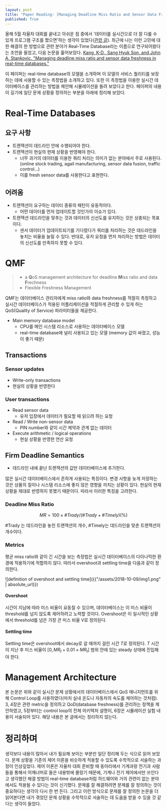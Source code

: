 ```yaml
---
layout: post
title: "Paper Reading: [Managing Deadline Miss Ratio and Sensor Data Freshness in Real-Time databases]"
published: True
---
```


올해 5월 자율차 대회를 끝내고 아쉬운 점 중에서 '데이터를 실시간으로 더 잘 다룰 수 있게 프로그램 구조를 짰으면'하는 생각이 있었다([관련 글]({{"/2018-07-09/requirement_and_structure_of_autonomous_driving_system"|absolute_url}})). 최근에 나는 이런 고민에 대한 해결의 한 방법으로 관련 분야가 Real-Time Database라는 이름으로 연구되어왔다는 조언을 들었고, 다음 논문을 훑어보았다. [Kang, K-D., Sang Hyuk Son, and John A. Stankovic. "Managing deadline miss ratio and sensor data freshness in real-time databases." ](https://ieeexplore.ieee.org/abstract/document/1324629)

이 페이퍼는 real-time database의 모델을 소개하며 이 모델의 서비스 퀄리티를 보장하는 데에 사용할 수 있는 측정법을 소개하고 있다. 또한 이 측정법을 이용한 실시간 데이터베이스를 관리하는 방법을 제안해 시뮬레이션을 돌려 보았다고 한다. 페이퍼의 내용이 길기에 일단 문제 상황을 정의하는 부분을 아래에 정리해 보았다.



# Real-Time Databases

## 요구 사항

* 트랜잭션이 데드라인 안에 수행되어야 한다.
* 트랜잭션이 현실의 현재 상황을 반영해야 한다.
  * 너무 과거의 데이터를 이용한 쿼리 처리는 의미가 없는 분야에서 주로 사용된다. (online stock trading, agail manufacturing, sensor data fusion, traffic control...)
  * 이를 fresh sensor data를 사용한다고 표현한다.



## 어려움

* 트랜잭션이 요구하는 데이터 종류의 패턴이 유동적이다.
  * 어떤 데이터를 먼저 업데이트할 것인가의 이슈가 있다.
* 트랜잭션 데드라인을 맞추는 것과 데이터의 신선도를 유지하는 것은 상충되는 목표이다.
  * 센서 데이터가 업데이트되기를 기다렸다가 쿼리를 처리하는 것은 데드라인을 놓치는 비율을 늘릴 수 있다. 반대로, 유저 요청을 먼저 처리하는 방법은 데이터의 신선도를 만족하지 못할 수 있다.



# QMF

> * a **Q**oS management architecture for deadline **M**iss ratio and data **F**rechness
> * Flexible Freshness Management

QMF는 데이터베이스 관리자에게 miss ratio와 data freshness를 적절히 측정하고 실시간 데이터베이스가 적용된 어플리케이션을 적절하게 관리할 수 있게 하는 QoS(Quality of Service) 파라미터들을 제공한다.

* Main memory database model
  * CPU를 메인 시스템 리소스로 사용하는 데이터베이스 모델
  * real-time database에 널리 사용되고 있는 모델 (memory 값이 싸졌고, 성능이 좋기 때문)



## Transactions

### Sensor updates

* Write-only transactions
* 현실의 상황을 반영한다

### User transactions

- Read sensor data
  - 유저 입장에서 데이터가 필요할 때 읽으려 하는 요청
- Read / Write non-sensor data
  - PIN number와 같이 시간 제약과 관계 없는 데이터
- Execute arithmetic / logical operations
  - 현실 상황을 반영한 연산 요청



## Firm Deadline Semantics

* 데드라인 내에 끝난 트랜잭션의 값만 데이터베이스에 추가한다.

많은 실시간 데이터베이스에서 흔하게 사용되는 특징이다. 변경 사항을 늦게 저장하는 것은 상품의 질이나 시스템 리소스에 좋지 않은 영향을 끼치는 상황이 있다. 현실의 현재 상황을 제대로 반영하지 못했기 때문이다. 따라서 이러한 특징을 고려한다.



### Deadline Miss Ratio

$$MR = 100 \times {\#Trady / (\#Trady + \#Timely)} (\%)$$

\#Trady 는 데드라인을 놓친 트랜잭션의 개수, \#Timely는 데드라인을 맞춘 트랜잭션의 개수이다.



### Metrics

평균 miss ratio와 같이 긴 시간을 보는 측정법은 실시간 데이터베이스의 다이나믹한 환경에 적용하기에 적합하지 않다. 따라서 overshoot과 settling time을 다음과 같이 정의한다.

![definition of overshoot and settling time]({{"/assets/2018-10-09/img1.png" | absolute_url}})

#### Overshoot

시간이 지남에 따라 미스 비율이 요동칠 수 있으며, 데이터베이스는 이 미스 비율이 threshold를 넘지 않도록 제어하려고 노력할 것이다. Overshoot은 이 일시적인 상황에서 threshold를 넘은 가장 큰 미스 비율 $V$로 정의된다.

#### Settling time

Settling time은 overshoot에서 decay로 갈 때까지 걸린 시간 $T$로 정의된다. $T$ 시간이 지난 후 미스 비율이 $[0, MR_{t} + 0.01 \times MR_{t}]$ 범위 안에 있는 steady 상태에 진입해야 한다.



# Management Architecture

본 논문은 위와 같이 실시간 문제 상황에서의 데이터베이스에서 QoS 매니지먼트를 위해 Control Loop를 사용하였다(마치 실내 온도나 자동차의 속도를 제어하는 것처럼). 3, 4장은 관련 metric을 정의하고 QoD(database freshness)를 관리하는 정책을 제안하였고, 5장부터는 control loop의 전체 아키텍처 설명이, 6장은 시뮬레이션 실험 내용이 서술되어 있다. 해당 내용은 본 글에서는 정리하지 않는다.



# 정리하며

생각보다 내용이 많아서 내가 필요해 보이는 부분만 일단 정리해 두는 식으로 읽어 보았다. 문제 상황을 기존의 제어 이론을 비슷하게 적용할 수 있도록 수학적으로 서술하는 과정이 인상깊었다. 제어 이론은 자율차 대회 준비할 때 동아리에서 기계과랑 전기과 사람들을 통해서 어깨너머로 들은 내용밖에 몰랐기 때문에, 기계나 전기 제어에서만 쓰인다고 생각했던 해결 방법이 real-time database처럼 하드웨어와 거의 관련이 없는 분야에서도 적용될 수 있다는 것이 신기했다. 문제를 잘 해결하려면 문제를 잘 정의하는 것이 중요하다는 생각이 다시 한 번 든다. 그리고 이런 방식으로 문제를 잘 정의한 논문을 더 읽어본다면 내가 겪었던 문제 상황을 수학적으로 서술하는 데 도움을 받을 수 있을 것 같다는 생각이 들었다.